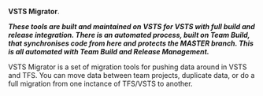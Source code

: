 **VSTS Migrator**.

***These tools are built and maintained on VSTS for VSTS with full build and release integration. There is an automated process, built on Team Build, that synchronises code from here and protects the MASTER branch. This is all automated with Team Build and Release Management.***

VSTS Migrator is a set of migration tools for pushing data around in VSTS and TFS. You can move data between team projects, duplicate data, or do a full migration from one inctance of TFS/VSTS to another. 


